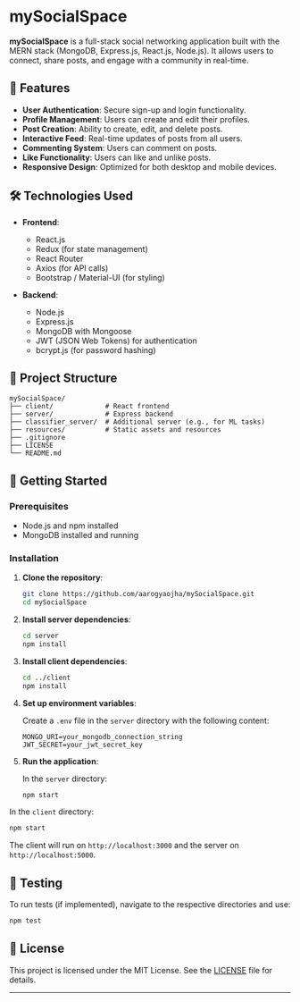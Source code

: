 # mySocialSpace

**mySocialSpace** is a full-stack social networking application built with the MERN stack (MongoDB, Express.js, React.js, Node.js). It allows users to connect, share posts, and engage with a community in real-time.

## 🌟 Features

* **User Authentication**: Secure sign-up and login functionality.
* **Profile Management**: Users can create and edit their profiles.
* **Post Creation**: Ability to create, edit, and delete posts.
* **Interactive Feed**: Real-time updates of posts from all users.
* **Commenting System**: Users can comment on posts.
* **Like Functionality**: Users can like and unlike posts.
* **Responsive Design**: Optimized for both desktop and mobile devices.

## 🛠️ Technologies Used

* **Frontend**:

  * React.js
  * Redux (for state management)
  * React Router
  * Axios (for API calls)
  * Bootstrap / Material-UI (for styling)

* **Backend**:

  * Node.js
  * Express.js
  * MongoDB with Mongoose
  * JWT (JSON Web Tokens) for authentication
  * bcrypt.js (for password hashing)

## 📁 Project Structure

```
mySocialSpace/
├── client/             # React frontend
├── server/             # Express backend
├── classifier_server/  # Additional server (e.g., for ML tasks)
├── resources/          # Static assets and resources
├── .gitignore
├── LICENSE
└── README.md
```

## 🚀 Getting Started

### Prerequisites

* Node.js and npm installed
* MongoDB installed and running

### Installation

1. **Clone the repository**:

   ```bash
   git clone https://github.com/aarogyaojha/mySocialSpace.git
   cd mySocialSpace
   ```



2. **Install server dependencies**:

   ```bash
   cd server
   npm install
   ```



3. **Install client dependencies**:

   ```bash
   cd ../client
   npm install
   ```



4. **Set up environment variables**:

   Create a `.env` file in the `server` directory with the following content:

   ```env
   MONGO_URI=your_mongodb_connection_string
   JWT_SECRET=your_jwt_secret_key
   ```



5. **Run the application**:

   In the `server` directory:

   ```bash
   npm start
   ```



In the `client` directory:

```bash
npm start
```



The client will run on `http://localhost:3000` and the server on `http://localhost:5000`.

## 🧪 Testing

To run tests (if implemented), navigate to the respective directories and use:

```bash
npm test
```



## 📄 License

This project is licensed under the MIT License. See the [LICENSE](https://github.com/aarogyaojha/mySocialSpace/blob/main/LICENSE) file for details.

---
